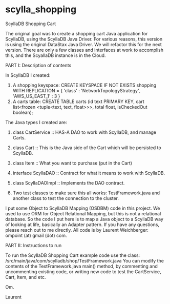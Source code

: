 # scylla_shopping
ScyllaDB Shopping Cart

The original goal was to create a shopping cart Java application for ScyllaDB, using the ScyllaDB Java Driver.
For various reasons, this version is using the original DataStax Java Driver.
We will refactor this for the next version.
There are only a few classes and interfaces at work to accomplish this, and the ScyallaDB instance is in the Cloud.

PART I: Description of contents

In ScyllaDB I created:

1. A shopping keyspace: CREATE KEYSPACE IF NOT EXISTS shopping WITH REPLICATION = { 'class' : 'NetworkTopologyStrategy', 'AWS_US_EAST_1' : 3 }
2. A carts table:       CREATE TABLE carts (id text PRIMARY KEY, cart list<frozen <tuple<text, text, float>>>, total float, isCheckedOut boolean);

The Java types I created are:

1. class CartService :: HAS-A DAO to work with ScyllaDB, and manage Carts.

2. class Cart :: This is the Java side of the Cart which will be persisted to ScyllaDB.

3. class Item :: What you want to purchase (put in the Cart)

4. interface ScyllaDAO :: Contract for what it means to work with ScyllaDB.

5. class ScyllaDAOImpl :: Implements the DAO contract.

6. Two test classes to make sure this all works: TestFramework.java and another class to test the connection to the cluster.

I put some Object to ScyllaDB Mapping (OSDBM) code in this project. We used to use ORM for Object Relational Mapping, but this is not a relational database.
So the code I put here is to map a Java object to a ScyllaDB way of looking at life, basically an Adapter pattern.
If you have any questions, please reach out to me directly. All code is by Laurent Weichberger: ompoint (at) gmail (dot) com.

PART II: Instructions to run

To run the ScyllaDB Shopping Cart example code use the class: /src/main/java/com/scylladb/shop/TestFramework.java
You can modify the contents of the TestFramework.java main() method, by commenting and uncommenting existing code, or writing new code to test the CartService, Cart, Item, and etc.

Om.

Laurent
